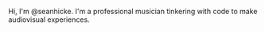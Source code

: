 Hi, I'm @seanhicke. I'm a professional musician tinkering with code to make audiovisual experiences.

<!---
seanhicke/seanhicke is a ✨ special ✨ repository because its `README.md` (this file) appears on your GitHub profile.
You can click the Preview link to take a look at your changes.
--->
